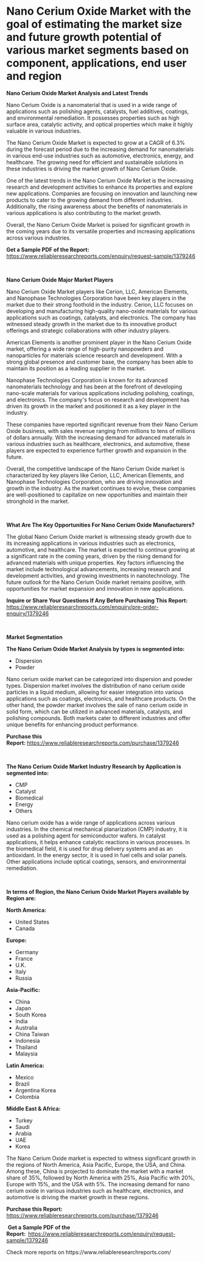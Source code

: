 <p><h1>Nano Cerium Oxide Market with the goal of estimating the market size and future growth potential of various market segments based on component, applications, end user and region</h1></p><p><strong>Nano Cerium Oxide Market Analysis and Latest Trends</strong></p>
<p><p>Nano Cerium Oxide is a nanomaterial that is used in a wide range of applications such as polishing agents, catalysts, fuel additives, coatings, and environmental remediation. It possesses properties such as high surface area, catalytic activity, and optical properties which make it highly valuable in various industries.</p><p>The Nano Cerium Oxide Market is expected to grow at a CAGR of 6.3% during the forecast period due to the increasing demand for nanomaterials in various end-use industries such as automotive, electronics, energy, and healthcare. The growing need for efficient and sustainable solutions in these industries is driving the market growth of Nano Cerium Oxide.</p><p>One of the latest trends in the Nano Cerium Oxide Market is the increasing research and development activities to enhance its properties and explore new applications. Companies are focusing on innovation and launching new products to cater to the growing demand from different industries. Additionally, the rising awareness about the benefits of nanomaterials in various applications is also contributing to the market growth.</p><p>Overall, the Nano Cerium Oxide Market is poised for significant growth in the coming years due to its versatile properties and increasing applications across various industries.</p></p>
<p><strong>Get a Sample PDF of the Report:&nbsp;</strong> <a href="https://www.reliableresearchreports.com/enquiry/request-sample/1379246">https://www.reliableresearchreports.com/enquiry/request-sample/1379246</a></p>
<p>&nbsp;</p>
<p><strong>Nano Cerium Oxide Major Market Players</strong></p>
<p><p>Nano Cerium Oxide Market players like Cerion, LLC, American Elements, and Nanophase Technologies Corporation have been key players in the market due to their strong foothold in the industry. Cerion, LLC focuses on developing and manufacturing high-quality nano-oxide materials for various applications such as coatings, catalysts, and electronics. The company has witnessed steady growth in the market due to its innovative product offerings and strategic collaborations with other industry players.</p><p>American Elements is another prominent player in the Nano Cerium Oxide market, offering a wide range of high-purity nanopowders and nanoparticles for materials science research and development. With a strong global presence and customer base, the company has been able to maintain its position as a leading supplier in the market.</p><p>Nanophase Technologies Corporation is known for its advanced nanomaterials technology and has been at the forefront of developing nano-scale materials for various applications including polishing, coatings, and electronics. The company's focus on research and development has driven its growth in the market and positioned it as a key player in the industry.</p><p>These companies have reported significant revenue from their Nano Cerium Oxide business, with sales revenue ranging from millions to tens of millions of dollars annually. With the increasing demand for advanced materials in various industries such as healthcare, electronics, and automotive, these players are expected to experience further growth and expansion in the future.</p><p>Overall, the competitive landscape of the Nano Cerium Oxide market is characterized by key players like Cerion, LLC, American Elements, and Nanophase Technologies Corporation, who are driving innovation and growth in the industry. As the market continues to evolve, these companies are well-positioned to capitalize on new opportunities and maintain their stronghold in the market.</p></p>
<p>&nbsp;</p>
<p><strong>What Are The Key Opportunities For Nano Cerium Oxide Manufacturers?</strong></p>
<p><p>The global Nano Cerium Oxide market is witnessing steady growth due to its increasing applications in various industries such as electronics, automotive, and healthcare. The market is expected to continue growing at a significant rate in the coming years, driven by the rising demand for advanced materials with unique properties. Key factors influencing the market include technological advancements, increasing research and development activities, and growing investments in nanotechnology. The future outlook for the Nano Cerium Oxide market remains positive, with opportunities for market expansion and innovation in new applications.</p></p>
<p><strong>Inquire or Share Your Questions If Any Before Purchasing This Report:</strong> <a href="https://www.reliableresearchreports.com/enquiry/pre-order-enquiry/1379246">https://www.reliableresearchreports.com/enquiry/pre-order-enquiry/1379246</a></p>
<p>&nbsp;</p>
<p><strong>Market Segmentation</strong></p>
<p><strong>The Nano Cerium Oxide Market Analysis by types is segmented into:</strong></p>
<p><ul><li>Dispersion</li><li>Powder</li></ul></p>
<p><p>Nano cerium oxide market can be categorized into dispersion and powder types. Dispersion market involves the distribution of nano cerium oxide particles in a liquid medium, allowing for easier integration into various applications such as coatings, electronics, and healthcare products. On the other hand, the powder market involves the sale of nano cerium oxide in solid form, which can be utilized in advanced materials, catalysts, and polishing compounds. Both markets cater to different industries and offer unique benefits for enhancing product performance.</p></p>
<p><strong>Purchase this Report:&nbsp;</strong><a href="https://www.reliableresearchreports.com/purchase/1379246">https://www.reliableresearchreports.com/purchase/1379246</a></p>
<p>&nbsp;</p>
<p><strong>The Nano Cerium Oxide Market Industry Research by Application is segmented into:</strong></p>
<p><ul><li>CMP</li><li>Catalyst</li><li>Biomedical</li><li>Energy</li><li>Others</li></ul></p>
<p><p>Nano cerium oxide has a wide range of applications across various industries. In the chemical mechanical planarization (CMP) industry, it is used as a polishing agent for semiconductor wafers. In catalyst applications, it helps enhance catalytic reactions in various processes. In the biomedical field, it is used for drug delivery systems and as an antioxidant. In the energy sector, it is used in fuel cells and solar panels. Other applications include optical coatings, sensors, and environmental remediation.</p></p>
<p>&nbsp;</p>
<p><strong>In terms of Region, the Nano Cerium Oxide Market Players available by Region are:</strong></p>
<p>
    <p> <strong> North America: </strong>
        <ul>
            <li>United States</li>
            <li>Canada</li>
        </ul>
        </p> 
    <p> <strong> Europe: </strong>
        <ul>
            <li>Germany</li>
            <li>France</li>
            <li>U.K.</li>
            <li>Italy</li>
            <li>Russia</li>
        </ul>
        </p> 
    <p> <strong> Asia-Pacific: </strong>
        <ul>
            <li>China</li>
            <li>Japan</li>
            <li>South Korea</li>
            <li>India</li>
            <li>Australia</li>
            <li>China Taiwan</li>
            <li>Indonesia</li>
            <li>Thailand</li>
            <li>Malaysia</li>
        </ul>
        </p> 
    <p> <strong> Latin America: </strong>
        <ul>
            <li>Mexico</li>
            <li>Brazil</li>
            <li>Argentina Korea</li>
            <li>Colombia</li>
        </ul>
        </p> 
    <p> <strong> Middle East & Africa: </strong>
        <ul>
            <li>Turkey</li>
            <li>Saudi</li>
            <li>Arabia</li>
            <li>UAE</li>
            <li>Korea</li>
        </ul>
    </p>
    </p>
<p><p>The Nano Cerium Oxide market is expected to witness significant growth in the regions of North America, Asia Pacific, Europe, the USA, and China. Among these, China is projected to dominate the market with a market share of 35%, followed by North America with 25%, Asia Pacific with 20%, Europe with 15%, and the USA with 5%. The increasing demand for nano cerium oxide in various industries such as healthcare, electronics, and automotive is driving the market growth in these regions.</p></p>
<p><strong>Purchase this Report: </strong><a href="https://www.reliableresearchreports.com/purchase/1379246">https://www.reliableresearchreports.com/purchase/1379246</a></p>
<p>&nbsp;<strong>Get a Sample PDF of the Report:&nbsp;&nbsp;</strong><a href="https://www.reliableresearchreports.com/enquiry/request-sample/1379246">https://www.reliableresearchreports.com/enquiry/request-sample/1379246</a></p>
<p><strong></strong></p>
<p>Check more reports on https://www.reliableresearchreports.com/</p>